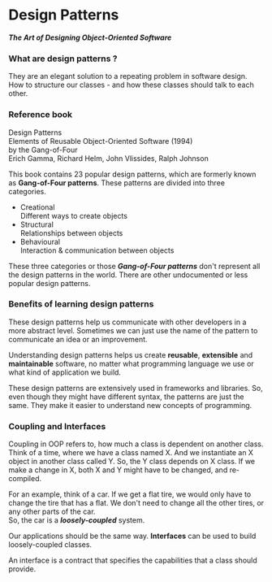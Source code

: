 # Design Patterns
**_The Art of Designing Object-Oriented Software_**

### What are design patterns ?
They are an elegant solution to a repeating problem in software design.  
How to structure our classes - and how these classes should talk to each other.  

### Reference book
Design Patterns  
Elements of Reusable Object-Oriented Software (1994)  
by the Gang-of-Four  
Erich Gamma, Richard Helm, John Vlissides, Ralph Johnson  

This book contains 23 popular design patterns, which are formerly known as 
**Gang-of-Four patterns**. These patterns are divided into three categories.  
* Creational  
  Different ways to create objects
* Structural  
  Relationships between objects
* Behavioural   
  Interaction & communication between objects

These three categories or those _**Gang-of-Four patterns**_ don't represent 
all the design patterns in the world. There are other undocumented or less 
popular design patterns.  

### Benefits of learning design patterns

These design patterns help us communicate with other developers in a more 
abstract level. Sometimes we can just use the name of the pattern to 
communicate an idea or an improvement.  

Understanding design patterns helps us create **reusable**, **extensible** and 
**maintainable** software, no matter what programming language we use or 
what kind of application we build.  

These design patterns are extensively used in frameworks and libraries. 
So, even though they might have different syntax, the patterns are 
just the same. They make it easier to understand new concepts of programming.  

### Coupling and Interfaces
Coupling in OOP refers to, how much a class is dependent on another class. 
Think of a time, where we have a class named X. And we instantiate an X
object in another class called Y. So, the Y class depends on X class. 
If we make a change in X, both X and Y might have to be changed, and re-compiled.  

For an example, think of a car. If we get a flat tire, we would only have to 
change the tire that has a flat. We don't need to change all the other tires, or
any other parts of the car.  
So, the car is a **_loosely-coupled_** system.  

Our applications should be the same way. **Interfaces** can be used to build 
loosely-coupled classes.  

An interface is a contract that specifies the capabilities that a class should provide. 

